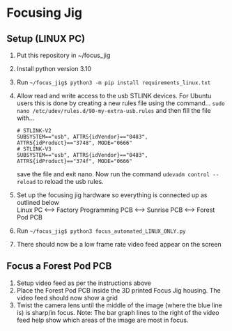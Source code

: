 # Focusing Jig

## Setup (LINUX PC)

1.  Put this repository in ~/focus_jig
2.  Install python version 3.10
3.  Run ```~/focus_jig$ python3 -m pip install requirements_linux.txt``` 
4.  Allow read and write access to the usb STLINK devices. For Ubuntu users this is done by creating a new rules file
using the command... ```sudo nano /etc/udev/rules.d/90-my-extra-usb.rules``` and then fill the file with...
    ```shell
    # STLINK-V2
    SUBSYSTEM=="usb", ATTRS{idVendor}=="0483", ATTRS{idProduct}=="3748", MODE="0666"
    # STLINK-V3
    SUBSYSTEM=="usb", ATTRS{idVendor}=="0483", ATTRS{idProduct}=="374f", MODE="0666"
    ```
    save the file and exit nano. Now run the command ```udevadm control --reload``` to reload the usb rules.

   5.  Set up the focusing jig hardware so everything is connected up as outlined below\
       Linux PC <--> Factory Programming PCB <--> Sunrise PCB <--> Forest Pod PCB
6. Run ```~/focus_jig$ python3 focus_automated_LINUX_ONLY.py```
7. There should now be a low frame rate video feed appear on the screen


## Focus a Forest Pod PCB

1. Setup video feed as per the instructions above
2. Place the Forest Pod PCB inside the 3D printed Focus Jig housing. The video feed should now show a grid
3. Twist the camera lens until the middle of the image (where the blue line is) is sharp/in focus. Note: The bar graph
lines to the right of the video feed help show which areas of the image are most in focus.